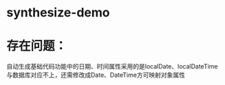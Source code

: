 # synthesize-demo
# 存在问题：
自动生成基础代码功能中的日期、时间属性采用的是localDate、localDateTime 与数据库对应不上，还需修改成Date、DateTime方可映射对象属性